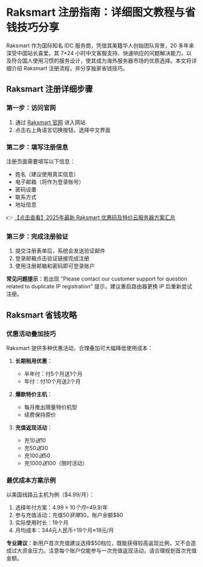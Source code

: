 # Raksmart 注册指南：详细图文教程与省钱技巧分享

Raksmart 作为国际知名 IDC 服务商，凭借其美籍华人创始团队背景，20 多年来深受中国站长喜爱。其 7×24 小时中文客服支持、快速响应的问题解决能力，以及符合国人使用习惯的服务设计，使其成为海外服务器市场的优质选择。本文将详细介绍 Raksmart 注册流程，并分享独家省钱技巧。

## Raksmart 注册详细步骤

### 第一步：访问官网
1. 通过 [Raksmart 官网](https://bit.ly/raksmart) 进入网站
2. 点击右上角语言切换按钮，选择中文界面

### 第二步：填写注册信息
注册页面需要填写以下信息：
- 姓名（建议使用真实信息）
- 电子邮箱（将作为登录账号）
- 密码设置
- 联系方式
- 地址信息

👉 [【点击查看】2025年最新 Raksmart 优惠码及特价云服务器方案汇总](https://bit.ly/raksmart)

### 第三步：完成注册验证
1. 提交注册表单后，系统会发送验证邮件
2. 登录邮箱点击验证链接完成注册
3. 使用注册邮箱和密码即可登录账户

**常见问题提示**：若出现 "Please contact our customer support for question related to duplicate IP registration" 提示，建议重启路由器更换 IP 后重新尝试注册。

## Raksmart 省钱攻略

### 优惠活动叠加技巧
Raksmart 提供多种优惠活动，合理叠加可大幅降低使用成本：

1. **长期租用优惠**：
   - 半年付：付5个月送1个月
   - 年付：付10个月送2个月

2. **爆款特价主机**：
   - 每月推出限量特价机型
   - 续费保持原价

3. **充值返现活动**：
   - 充$10送$10
   - 充$50送$30
   - 充$100送$50
   - 充$1000送$100（限时活动）

### 最优成本方案示例
以美国线路云主机为例（$4.99/月）：

1. 选择年付方案：$4.99×10个月=$49.9/年
2. 参与充值活动：充值$50获赠$30，账户余额$80
3. 实际使用时长：19个月
4. 月均成本：344元人民币÷19个月≈18元/月

**专业建议**：新用户首次充值建议选择$50档位，既能获得较高返现比例，又不会造成过大资金压力。注意每个账户仅能参与一次充值返现活动，请合理规划首次充值金额。